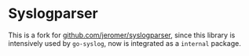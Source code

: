 Syslogparser
============

This is a fork for [github.com/jeromer/syslogparser](https://github.com/jeromer/syslogparser), since this library is
intensively used by `go-syslog`, now is integrated as a `internal` package.
